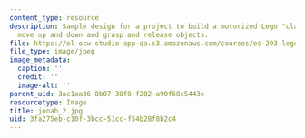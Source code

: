 ```yaml
---
content_type: resource
description: Sample design for a project to build a motorized Lego "claw" that can
  move up and down and grasp and release objects.
file: https://ol-ocw-studio-app-qa.s3.amazonaws.com/courses/es-293-lego-robotics-spring-2007/3fa275ebc10f3bcc51ccf54b28f8b2c4_jonah_2.jpg
file_type: image/jpeg
image_metadata:
  caption: ''
  credit: ''
  image-alt: ''
parent_uid: 3ac1aa36-8b07-38f8-f202-a90f68c5443e
resourcetype: Image
title: jonah_2.jpg
uid: 3fa275eb-c10f-3bcc-51cc-f54b28f8b2c4
---
```

